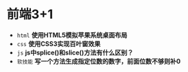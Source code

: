 # 前端3+1
- `html` **使用HTML5模拟苹果系统桌面布局**
- `css` **使用CSS3实现百叶窗效果**
- `js` **js中splice()和slice()方法有什么区别？**
- `软技能` **写一个方法生成指定位数的数字，前面位数不够则补0**

